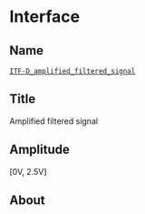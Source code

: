 # Interface

## Name
[`ITF-D_amplified_filtered_signal`]()

## Title
Amplified filtered signal

## Amplitude
[0V, 2.5V]

## About
